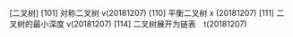 [二叉树]
[101] 对称二叉树 v(20181207)
[110] 平衡二叉树 x (20181207)
[111] 二叉树的最小深度 v(20181207)
[114] 二叉树展开为链表　t(20181207)